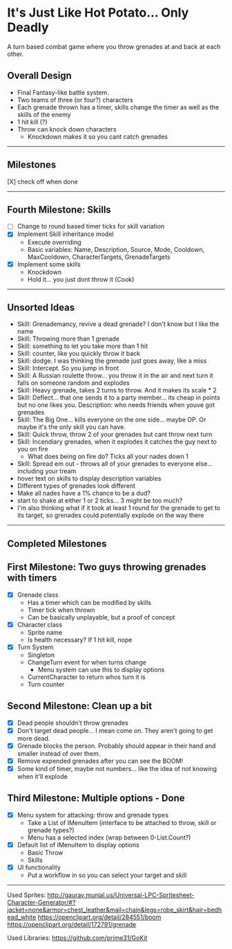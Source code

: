 # It's Just Like Hot Potato... Only Deadly
A turn based combat game where you throw grenades at and back at each other.
## Overall Design
* Final Fantasy-like battle system.
* Two teams of three (or four?) characters
* Each grenade thrown has a timer, skills change the timer as well as the skills of the enemy
* 1 hit kill (?)
* Throw can knock down characters
  * Knockdown makes it so you cant catch grenades
___
## Milestones
[X] check off when done
___
## Fourth Milestone: Skills
* [ ] Change to round based timer ticks for skill variation
* [X] Implement Skill inheritance model
  * Execute overriding
  * Basic variables: Name, Description, Source, Mode, Cooldown, MaxCooldown, CharacterTargets, GrenadeTargets
* [X] Implement some skills
  * Knockdown
  * Hold it... you just dont throw it (Cook)
___
## Unsorted Ideas
* Skill: Grenademancy, revive a dead grenade? I don't know but I like the name
* Skill: Throwing more than 1 grenade
* Skill: something to let you take more than 1 hit
* Skill: counter, like you quickly throw it back
* Skill: dodge. I was thinking the grenade just goes away, like a miss
* Skill: Intercept. So you jump in front
* Skill: A Russian roulette throw... you throw it in the air and next turn it falls on someone random and explodes
* Skill: Heavy grenade, takes 2 turns to throw. And it makes its scale * 2
* Skill: Deflect... that one sends it to a party member... its cheap in points but no one likes you. Description: who needs friends when youve got grenades
* Skill: The Big One... kills everyone on the one side... maybe OP. Or maybe it's the only skill you can have.
* Skill: Quick throw, throw 2 of your grenades but cant throw next turn
* Skill: Incendiary grenades, when it explodes it catches the guy next to you on fire
  * What does being on fire do? Ticks all your nades down 1
* Skill: Spread em out - throws all of your grenades to everyone else... including your tream
* hover text on skills to display description variables
* Different types of grenades look different
* Make all nades have a 1% chance to be a dud?
* start to shake at either 1 or 2 ticks... 3 might be too much?
* I'm also thinking what if it took at least 1 round for the grenade to get to its target, so grenades could potentially explode on the way there
___
## Completed Milestones
## First Milestone: Two guys throwing grenades with timers
* [X] Grenade class
  * Has a timer which can be modified by skills
  * Timer tick when thrown
  * Can be basically unplayable, but a proof of concept
* [X] Character class
  * Sprite name
  * Is health necessary? If 1 hit kill, nope
* [X] Turn System
  * Singleton
  * ChangeTurn event for when turns change
	* Menu system can use this to display options
  * CurrentCharacter to return whos turn it is
  * Turn counter
## Second Milestone: Clean up a bit
* [X] Dead people shouldn't throw grenades
* [X] Don't target dead people... I mean come on. They aren't going to get more dead.
* [X] Grenade blocks the person. Probably should appear in their hand and smaller instead of over them.
* [X] Remove expended grenades after you can see the BOOM!
* [X] Some kind of timer, maybe not numbers... like the idea of not knowing when it'll explode
## Third Milestone: Multiple options - Done
* [X] Menu system for attacking: throw and grenade types
  * Take a List of IMenuItem (interface to be attached to throw, skill or grenade types?)
  * Menu has a selected index (wrap between 0-List.Count?)
* [X] Default list of IMenuItem to display options
  * Basic Throw
  * Skills
* [X] UI functionality
  * Put a workflow in so you can select your target and skill
___
Used Sprites:
http://gaurav.munjal.us/Universal-LPC-Spritesheet-Character-Generator/#?jacket=none&armor=chest_leather&mail=chain&legs=robe_skirt&hair=bedhead_white
https://openclipart.org/detail/284551/boom
https://openclipart.org/detail/172791/grenade

Used Libraries:
https://github.com/prime31/GoKit